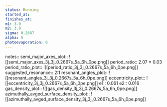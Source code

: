 ```yaml
---
status: Running
started_at:
finishes_at:
m1: 3.0
m2: 3.0
sigma: 0.2667
alpha: 5
photoevaporation: 0
---
```


notes::
semi_major_axes_plot:: ![[semi_major_axes_3j_3j_0.2667s_5a_6h_0pe.png]]
period_ratio:: 2.07 ± 0.03
period_ratio_plot:: ![[period_ratio_3j_3j_0.2667s_5a_6h_0pe.png]]
suggested_resonance:: 2:1
resonant_angles_plot:: ![[resonant_angles_3j_3j_0.2667s_5a_6h_0pe.png]]
eccentricity_plot:: ![[eccentricity_3j_3j_0.2667s_5a_6h_0pe.png]]
e1:: 0.061
e2:: 0.016
gas_density_plot:: ![[gas_density_3j_3j_0.2667s_5a_6h_0pe.png]]
azimuthally_avged_surface_density_plot:: ![[azimuthally_avged_surface_density_3j_3j_0.2667s_5a_6h_0pe.png]]
